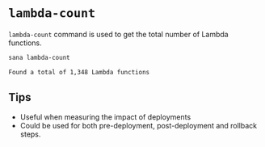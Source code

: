 # `lambda-count`

`lambda-count` command is used to get the total number of Lambda functions.

```sh
sana lambda-count

Found a total of 1,348 Lambda functions
```

## Tips

- Useful when measuring the impact of deployments
- Could be used for both pre-deployment, post-deployment and rollback steps.
